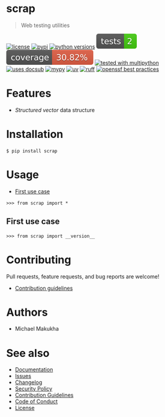 # scrap
<!-- docsub: begin -->
<!-- docsub: exec yq '"> " + .project.description' pyproject.toml -->
> Web testing utilities
<!-- docsub: end -->

<!-- docsub: begin -->
<!-- docsub: include docs/badges.md -->
[![license](https://img.shields.io/github/license/makukha/scrap.svg)](https://github.com/makukha/scrap/blob/main/LICENSE)
[![pypi](https://img.shields.io/pypi/v/scrap.svg#v0.0.0)](https://pypi.org/project/scrap)
[![python versions](https://img.shields.io/pypi/pyversions/scrap.svg)](https://pypi.org/project/scrap)
[![tests](https://raw.githubusercontent.com/makukha/scrap/v0.0.0/docs/img/badge/tests.svg)](https://github.com/makukha/scrap)
[![coverage](https://raw.githubusercontent.com/makukha/scrap/v0.0.0/docs/img/badge/coverage.svg)](https://github.com/makukha/scrap)
[![tested with multipython](https://img.shields.io/badge/tested_with-multipython-x)](https://github.com/makukha/multipython)
[![uses docsub](https://img.shields.io/endpoint?url=https://raw.githubusercontent.com/makukha/docsub/refs/heads/main/docs/badge/v1.json)](https://github.com/makukha/docsub)
[![mypy](https://img.shields.io/badge/type_checked-mypy-%231674b1)](http://mypy.readthedocs.io)
[![uv](https://img.shields.io/endpoint?url=https://raw.githubusercontent.com/astral-sh/uv/main/assets/badge/v0.json)](https://github.com/astral-sh/ruff)
[![ruff](https://img.shields.io/endpoint?url=https://raw.githubusercontent.com/astral-sh/ruff/main/assets/badge/v2.json)](https://github.com/astral-sh/ruff)
[![openssf best practices](https://www.bestpractices.dev/projects/10675/badge)](https://www.bestpractices.dev/projects/)
<!-- docsub: end -->


# Features

<!-- docsub: begin -->
<!-- docsub: include docs/features.md -->
- _Structured vector_ data structure
<!-- docsub: end -->


# Installation

```shell
$ pip install scrap
```


# Usage

<!-- docsub: begin #usage.md -->
<!-- docsub: include docs/usage.md -->
<!-- docsub: begin -->
<!-- docsub: x toc tests/test_usage.py 'Usage.*' -->
* [First use case](#first-use-case)
<!-- docsub: end -->

```pycon
>>> from scrap import *
```

<!-- docsub: begin -->
<!-- docsub: x cases tests/test_usage.py 'Usage.*' -->
## First use case

```pycon
>>> from scrap import __version__
```

<!-- docsub: end -->
<!-- docsub: end #usage.md -->


# Contributing

Pull requests, feature requests, and bug reports are welcome!

* [Contribution guidelines](https://github.com/makukha/scrap/blob/main/.github/CONTRIBUTING.md)


# Authors

* Michael Makukha


# See also

* [Documentation](https://github.com/makukha/scrap#readme)
* [Issues](https://github.com/makukha/scrap/issues)
* [Changelog](https://github.com/makukha/scrap/blob/main/CHANGELOG.md)
* [Security Policy](https://github.com/makukha/scrap/blob/main/.github/SECURITY.md)
* [Contribution Guidelines](https://github.com/makukha/scrap/blob/main/.github/CONTRIBUTING.md)
* [Code of Conduct](https://github.com/makukha/scrap/blob/main/.github/CODE_OF_CONDUCT.md)
* [License](https://github.com/makukha/scrap/blob/main/LICENSE)
